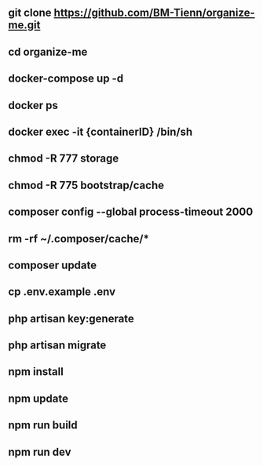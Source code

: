 ## git clone https://github.com/BM-Tienn/organize-me.git
## cd organize-me
## docker-compose up -d
## docker ps 
## docker exec -it {containerID} /bin/sh
## chmod -R 777 storage
## chmod -R 775 bootstrap/cache
## composer config --global process-timeout 2000
## rm -rf ~/.composer/cache/*
## composer update
## cp .env.example .env
## php artisan key:generate
## php artisan migrate
## npm install
## npm update
## npm run build
## npm run dev

